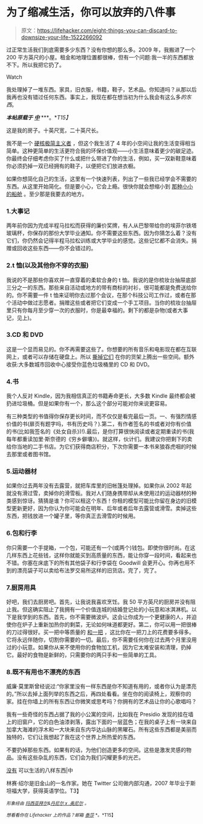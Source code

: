 # 为了缩减生活，你可以放弃的八件事

> 原文：<https://lifehacker.com/eight-things-you-can-discard-to-downsize-your-life-1522266092>

过正常生活我们到底需要多少东西？没有你想的那么多。2009 年，我搬进了一个 200 平方英尺的小屋。租金和地理位置都很棒，但有一个问题:我一半的东西都放不下。所以我把它扔了。

Watch

我处理掉了一堆东西。家具，旧衣服，书籍，鞋子，艺术品。你知道吗？从那以后我再也没有错过任何东西。事实上，我现在都在想当初为什么我会有这么多*的东西*。

***本帖原载于*** [***中***](https://medium.com/i-m-h-o/29ed0479fb12) ***。**T15】*

这是我的房子。十英尺宽，二十英尺长。

我不是一个 [硬核极简主义者](https://lifehacker.com/declutter-in-your-life-and-embrace-minimalism-this-week-5991832) ，但这个我生活了 4 年的小空间让我的生活变得相当简单。这种更简单的生活更符合我的环保价值观——小生活意味着更少的碳足迹。你最终会仔细考虑你买了什么或把什么带进了你的生活，例如，买一双新鞋意味着你必须扔掉一双已经拥有的鞋子，以便把它们放进衣橱。

如果你想简化自己的生活，这里有一个快速列表，列出了一些我已经学会不需要的东西。从这里开始简化。但是要小心，它会上瘾。很快你就会想缩小到 [那种小小的船舱](http://www.fourlightshouses.com/pages/tiny-houses) 。至少那是我要去的地方。

### 1.大事记

两年前你因为完成半程马拉松而获得的廉价奖牌，有人从巴黎带给你的埃菲尔铁塔玻璃杯，你保存的那份大学毕业通知。你不需要这些东西。因为你猜怎么着？没有它们，你仍然会记得半程马拉松训练或大学毕业的感觉。这些记忆都不会消失。捐赠或回收这些东西——你不会错过的。

### 2.t 恤(以及其他你不穿的衣服)

我说的不是那些你喜欢并一直穿着的柔软合身的 t 恤。我说的是你梳妆台抽屉底部三分之一的东西。那些来自活动或地方的带有商标的衬衫，很可能都是免费送给你的。你不需要一件 t 恤来证明你去过那个会议，在那个科技公司工作过，或者在那个活动中做过志愿者。捐赠这些或者把它们变成一个手工项目。当你的梳妆台抽屉里只有你每月至少穿一次的衣服时，你是最幸福的。剩下的都是杂物(或者大事记，见上)。

### 3.CD 和 DVD

这是一个显而易见的。你不再需要这些了。你想要的所有音乐和电影现在都在互联网上，或者可以存储在硬盘上。所以 [撕掉它们](https://lifehacker.com/how-to-rip-a-dvd-to-your-computer-5809765) 在你的货架上腾出一些空间。额外收获:大多数城市回收中心接受你蓝色垃圾桶里的 CD 和 DVD。

### 4.书

我个人反对 Kindle，因为我相信真正的书籍寿命更长，大多数 Kindle 最终都会被扔进垃圾桶。但是如果你有一个，那么这个部分可能对你来说更容易。

有三种类型的书值得你保存更长时间，而不仅仅是看完最后一页。一、有强烈情感价值的书(扉页有题字吗，书有历史吗？).第二，有作者签名的书或者对你有价值的书(比如我签名的《处女自杀》)!).最后，是你打算很快阅读或者定期重读的书(我每年都重读加里·斯奈德的《穷乡僻壤》)。就这样，伙计们。我建议你把剩下的卖给你当地的二手书店。为它们获得商店积分，下次你需要一本书来狼吞虎咽的时候去那里或者图书馆。

### 5.运动器材

如果你过去两年没有去露营，就把车库里的旧帐篷处理掉。如果你从 2002 年起就没有滑过雪，卖掉你的滑雪板。我对人们随身携带却从未使用过的运动器材的种类感到惊讶。猜猜是谁？你可以租这个东西！你租的模型可能比你留在身边的旧模型更新更好，因为你认为你可能会在明年、后年或者后年去露营或滑雪。卖掉这些东西，把钱放进一个罐子里，等你真正去滑雪的时候用。

### 6.包和行李

你只需要一个手提箱，一个包，可能还有一个(或两个)钱包。即使你很时尚。在这几样东西上花些钱，这样你就能买到高质量的东西，能让你穿一段时间，看起来也不错。你塞在床底下的所有其他袋子和行李袋在 Goodwill 会更开心。你再也用不到的漂亮袋子可以卖给布法罗交易所这样的旧货店。完了，完了。

### 7.厨房用具

好吧，我们去厨房吧。首先，让我说我喜欢烹饪。我 50 平方英尺的厨房并没有阻止我。但这确实阻止了我拥有一个价值连城的结婚登记处的小玩意和冰淇淋机。以下是我学到的东西。首先，你不需要微波炉。这会让你成为一个更健康的人，并迫使你在炉子上重新加热你的剩菜，无论如何味道都更好。第二，你可以用一把很棒的刀过得很好。买一把中等质量的 [和一把](http://www.cutleryandmore.com/shun.htm) ，这比你在一把刀上的花费要多得多。它将永远伴随你，切割你需要的一切。最后，你不需要任何你在过去两个月里没用过的小玩意。如果你从来不使用你的食物加工机，因为它太难安装和清理，扔掉它。最好的食物是新鲜的，只需要你的两只手和一些简单的工具。

### 8.既不有用也不漂亮的东西

威廉·莫里斯曾经说过:“你家里没有一样东西是你不知道有用的，或者你认为是漂亮的。”所以去掉上面列举的东西之后，再四处看看。坐在你的阅读椅上，观察你的家。挂在你墙上的所有东西让你微笑或思考吗？你拥有的艺术品让你的心歌唱吗？

我有一些奇怪的东西占据了我的小公寓的空间，比如我在 Presidio 发现的挂在墙上的旧窗户，它的白色油漆剥落，露出下面的一层蓝色；在我的桌子上有一块来自加拿大海滩的浮木和一大块来自东内华达山脉的黑曜石。所有这些东西都是美丽而独特的，它们让我想起了我在这个世界上所热爱的东西。

不要扔掉那些东西。如果有的话，为他们创造更多的空间。这些是激发灵感的物品。没有这些杂乱的东西，它们会为我们闪耀更多的光芒。

[没有](https://medium.com/i-m-h-o/29ed0479fb12) 可以生活的八样东西|中

林赛·绍尔是旧金山的一名作家。她在 Twitter 公司做内部沟通，2007 年毕业于斯坦福大学，获得英语学位。T3】

<small>*形象经由*</small> [<small>*玛西亚拜尔*</small>](http://www.flickr.com/photos/22082809@N00/537556252/in/photolist-Pv7Kf-4eXcGM-8iod7h-88og6h-bJtVct-3D7p16-HdurS-4mYxKS-6fhA7h-ggHmzF-4dCxpg-8s4PDi-4iMpbt-b4jsc2-21PxDD-ixXGF2-5HNufa-jEaUkN-4NTyFJ-6hxrsg-eaGPCC-6i3K7f-ipULc-7hrRkK-oRtZ7-9uYHNe-7wH4fz-9bazKB-4xWMzG-dphnAE-4tqvEc-2toCmQ-umaHF-89D449-ieAQm-ieARA-koWKW-5b4LFs-5aZtCF-5aZtsk-aCsTb4-bJwbKc-9LVwB-4aDxKG-dRevpT-t6cAk-5i6ca-5mJwNM-a9btRY-83tasR-8UkW13)<small>*&*</small>[<small>*丹尼尔 x .奥尼尔*</small>](http://www.flickr.com/photos/juggernautco/3445064243/) <small>*。*</small>

<small>*想看看你在 Lifehacker 上的作品？邮箱*</small> [<small>*泰莎*</small>](https://mail.google.com/mail/?view=cm&fs=1&tf=1&to=tessa@lifehacker.com) <small>*。*T15】</small>